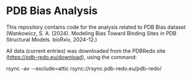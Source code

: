 # PDB Bias Analysis
This repository contains code for the analysis related to PDB Bias dataset (Wankowicz, S. A. (2024). Modeling Bias Toward Binding Sites in PDB Structural Models. bioRxiv, 2024-12.)

All data (current entries) was downloaded from the PDBRedo site (https://pdb-redo.eu/download), using the command:

rsync -av --exclude=attic rsync://rsync.pdb-redo.eu/pdb-redo/



